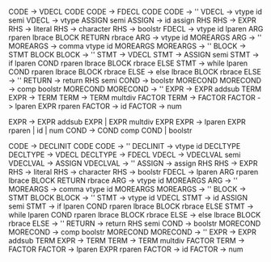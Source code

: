 CODE -> VDECL CODE 
CODE -> FDECL CODE
CODE -> ''
VDECL -> vtype id semi
VDECL -> vtype ASSIGN semi
ASSIGN -> id assign RHS
RHS -> EXPR
RHS -> literal
RHS -> character
RHS -> boolstr
FDECL -> vtype id lparen ARG rparen lbrace BLOCK RETURN rbrace
ARG -> vtype id MOREARGS
ARG -> ''
MOREARGS -> comma vtype id MOREARGS
MOREARGS -> ''
BLOCK -> STMT BLOCK
BLOCK -> ''
STMT -> VDECL
STMT -> ASSIGN semi
STMT -> if lparen COND rparen lbrace BLOCK rbrace ELSE
STMT -> while lparen COND rparen lbrace BLOCK rbrace
ELSE -> else lbrace BLOCK rbrace
ELSE -> ''
RETURN -> return RHS semi
COND -> boolstr MORECOND
MORECOND -> comp boolstr MORECOND
MORECOND -> ''
EXPR -> EXPR addsub TERM
EXPR -> TERM
TERM -> TERM multdiv FACTOR
TERM -> FACTOR
FACTOR -> lparen EXPR rparen
FACTOR -> id
FACTOR -> num




EXPR -> EXPR addsub EXPR | EXPR multdiv EXPR
EXPR -> lparen EXPR rparen | id | num
COND -> COND comp COND | boolstr


CODE -> DECLINIT CODE 
CODE -> ''
DECLINIT -> vtype id DECLTYPE
DECLTYPE -> VDECL
DECLTYPE -> FDECL
VDECL -> VDECLVAL semi
VDECLVAL -> ASSIGN
VDECLVAL -> ''
ASSIGN -> assign RHS
RHS -> EXPR
RHS -> literal
RHS -> character
RHS -> boolstr
FDECL -> lparen ARG rparen lbrace BLOCK RETURN rbrace
ARG -> vtype id MOREARGS
ARG -> ''
MOREARGS -> comma vtype id MOREARGS
MOREARGS -> ''
BLOCK -> STMT BLOCK
BLOCK -> ''
STMT -> vtype id VDECL
STMT -> id ASSIGN semi
STMT -> if lparen COND rparen lbrace BLOCK rbrace ELSE
STMT -> while lparen COND rparen lbrace BLOCK rbrace
ELSE -> else lbrace BLOCK rbrace
ELSE -> ''
RETURN -> return RHS semi
COND -> boolstr MORECOND
MORECOND -> comp boolstr MORECOND
MORECOND -> ''
EXPR -> EXPR addsub TERM
EXPR -> TERM
TERM -> TERM multdiv FACTOR
TERM -> FACTOR
FACTOR -> lparen EXPR rparen
FACTOR -> id
FACTOR -> num